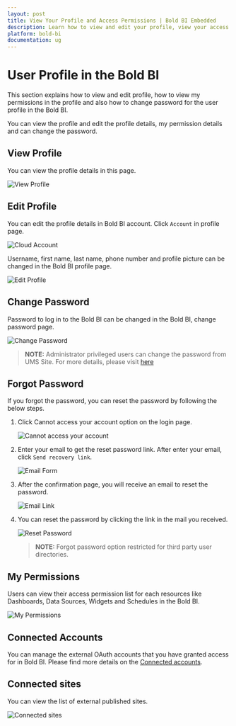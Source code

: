 ```yaml
---
layout: post
title: View Your Profile and Access Permissions | Bold BI Embedded
description: Learn how to view and edit your profile, view your access permissions and change password in Bold BI.
platform: bold-bi
documentation: ug
---
```


# User Profile in the Bold BI

This section explains how to view and edit profile, how to view my permissions in the profile and also how to change password for the user profile in the Bold BI.

You can view the profile and edit the profile details, my permission details and can change the password.

## View Profile
You can view the profile details in this page.

![View Profile](/static/assets/embedded/managing-resources/images/view-user-profile.png)
 
## Edit Profile
You can edit the profile details in Bold BI account. Click `Account` in profile page.

![Cloud Account](/static/assets/embedded/managing-resources/images/syncfusion-cloud-account-button.png)

Username, first name, last name, phone number and profile picture can be changed in the Bold BI profile page.

![Edit Profile](/static/assets/embedded/managing-resources/images/edit-user-profile.png)
     
## Change Password
Password to log in to the Bold BI can be changed in the Bold BI, change password page.

![Change Password](/static/assets/embedded/managing-resources/images/edit-user-profile-password.png)

> **NOTE:**  Administrator privileged users can change the password from UMS Site. For more details, please visit [here](/embedded-bi/managing-resources/manage-users/#change-password)

## Forgot Password
If you forgot the password, you can reset the password by following the below steps.

1. Click Cannot access your account option on the login page.

   ![Cannot access your account](/static/assets/embedded/managing-resources/images/recover-account-option.png)

2. Enter your email to get the reset password link. After enter your email, click `Send recovery link`.

   ![Email Form](/static/assets/embedded/managing-resources/images/recover-option.png)

3. After the confirmation page, you will receive an email to reset the password.

   ![Email Link](/static/assets/embedded/managing-resources/images/reset-password-mail.png)

4. You can reset the password by clicking the link in the mail you received.

   ![Reset Password](/static/assets/embedded/managing-resources/images/reset-password-page.png)

   > **NOTE:**  Forgot password option restricted for third party user directories.
   
## My Permissions
Users can view their access permission list for each resources like Dashboards, Data Sources, Widgets and Schedules in the Bold BI.

![My Permissions](/static/assets/embedded/managing-resources/images/my-permission.png)

## Connected Accounts
You can manage the external OAuth accounts that you have granted access for in Bold BI. Please find more details on the [Connected accounts](/cloud-bi/working-with-data-source/working-with-connected-accounts/).

## Connected sites
You can view the list of external published sites.

![Connected sites](/static/assets/embedded/managing-resources/images/connected-sites.png)
